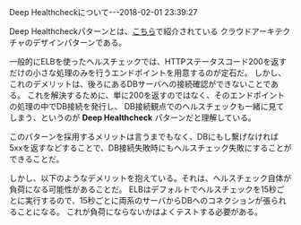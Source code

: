 Deep Healthcheckについて---2018-02-01 23:39:27

Deep Healthcheckパターンとは、[こちら](http://aws.clouddesignpattern.org/index.php/CDP:Deep_Health_Check%E3%83%91%E3%82%BF%E3%83%BC%E3%83%B3)で紹介されている
クラウドアーキテクチャのデザインパターンである。

一般的にELBを使ったヘルスチェックでは、HTTPステータスコード200を返すだけの小さな処理のみを行うエンドポイントを用意するのが定石だ。
しかし、これのデメリットは、後ろにあるDBサーバへの接続確認ができないことである。
これを解決するために、単に200を返すのではなく、そのエンドポイントの処理の中でDB接続を発行し、
DB接続観点でのヘルスチェックも一緒に見てしまう、というのが **Deep Healthcheck** パターンだと理解している。

このパターンを採用するメリットは言うまでもなく、DBにもし繋げなければ5xxを返すなどすることで、DB接続失敗時にもヘルスチェック失敗にすることができることだ。

しかし、以下のようなデメリットを抱えている。それは、ヘルスチェック自体が負荷になる可能性があることだ。
ELBはデフォルトでヘルスチェックを15秒ごとに実行するので、15秒ごとに両系のサーバからDBへのコネクションが張られることになる。
これが負荷にならないかはよくテストする必要がある。
